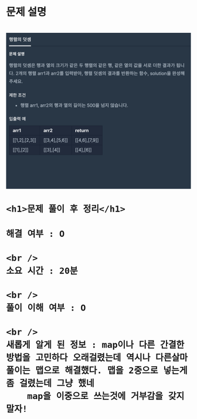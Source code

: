 <h1>
  문제 설명
  <h1>
    <img src="/images_problem/행렬의 덧셈.png" />

    <h1>문제 풀이 후 정리</h1>

    해결 여부 : O

    <br />
    소요 시간 : 20분

    <br />
    풀이 이해 여부 : O

    <br />
    새롭게 알게 된 정보 : map이나 다른 간결한 방법을 고민하다 오래걸렸는데 역시나 다른살마 풀이는 맵으로 해결했다. 맵을 2중으로 넣는게 좀 걸렸는데 그냥 했네
        map을 이중으로 쓰는것에 거부감을 갖지 말자!

  </h1>
</h1>
